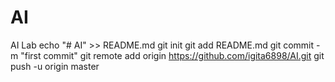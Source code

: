 # AI
AI Lab
echo "# AI" >> README.md
git init
git add README.md
git commit -m "first commit"
git remote add origin https://github.com/igita6898/AI.git
git push -u origin master
